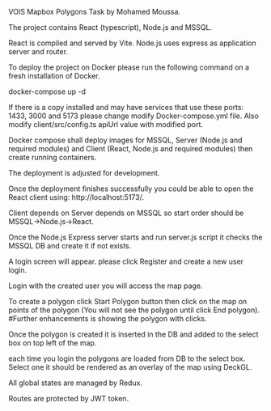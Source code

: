 VOIS Mapbox Polygons Task by Mohamed Moussa.

The project contains React (typescript), Node.js and MSSQL.

React is compiled and served by Vite. Node.js uses express as application server and router.

To deploy the project on Docker please run the following command on a fresh installation of Docker.

docker-compose up -d

If there is a copy installed and may have services that use these ports: 1433, 3000 and 5173 please change modify Docker-compose.yml file.
Also modify client/src/config.ts apiUrl value with modified port.

Docker compose shall deploy images for MSSQL, Server (Node.js and required modules) and Client (React, Node.js and required modules) then create running containers.

The deployment is adjusted for development.

Once the deployment finishes successfully you could be able to open the React client using: http://localhost:5173/.

Client depends on Server depends on MSSQL so start order should be MSSQL->Node.js->React.

Once the Node.js Express server starts and run server.js script it checks the MSSQL DB and create it if not exists.

A login screen will appear. please click Register and create a new user login.

Login with the created user you will access the map page.

To create a polygon click Start Polygon button then click on the map on points of the polygon (You will not see the polygon until click End polygon).
#Further enhancements is showing the polygon with clicks.

Once the polygon is created it is inserted in the DB and added to the select box on top left of the map.

each time you login the polygons are loaded from DB to the select box. Select one it should be rendered as an overlay of the map using DeckGL.

All global states are managed by Redux.

Routes are protected by JWT token.
